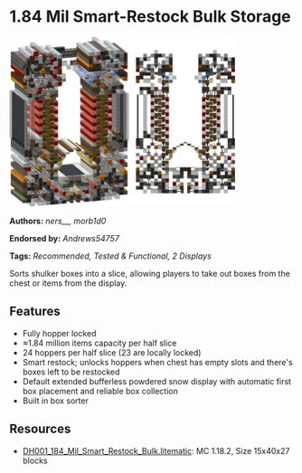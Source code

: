 # 1.84 Mil Smart-Restock Bulk Storage
<img alt="184_Mil_Smart_Restock_Bulk.png" src="images/184_Mil_Smart_Restock_Bulk.png?raw=1" height="300px">

**Authors:** *ners__, morb1d0*

**Endorsed by:** *Andrews54757*

**Tags:** *Recommended, Tested & Functional, 2 Displays*

Sorts shulker boxes into a slice, allowing players to take out boxes from the chest or items from the display.

## Features
- Fully hopper locked
- ≈1.84 million items capacity per half slice
- 24 hoppers per half slice (23 are locally locked)
- Smart restock; unlocks hoppers when chest has empty slots and there's boxes left to be restocked
- Default extended bufferless powdered snow display with automatic first box placement and reliable box collection
- Built in box sorter

## Resources
- [DH001_184_Mil_Smart_Restock_Bulk.litematic](attachments/DH001_184_Mil_Smart_Restock_Bulk.litematic): MC 1.18.2, Size 15x40x27 blocks

